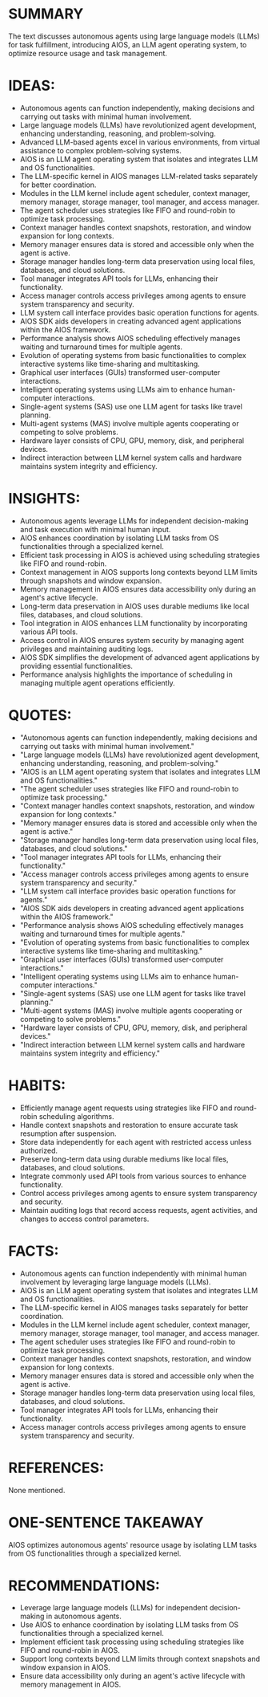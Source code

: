 # SUMMARY
The text discusses autonomous agents using large language models (LLMs) for task fulfillment, introducing AIOS, an LLM agent operating system, to optimize resource usage and task management.

# IDEAS:
- Autonomous agents can function independently, making decisions and carrying out tasks with minimal human involvement.
- Large language models (LLMs) have revolutionized agent development, enhancing understanding, reasoning, and problem-solving.
- Advanced LLM-based agents excel in various environments, from virtual assistance to complex problem-solving systems.
- AIOS is an LLM agent operating system that isolates and integrates LLM and OS functionalities.
- The LLM-specific kernel in AIOS manages LLM-related tasks separately for better coordination.
- Modules in the LLM kernel include agent scheduler, context manager, memory manager, storage manager, tool manager, and access manager.
- The agent scheduler uses strategies like FIFO and round-robin to optimize task processing.
- Context manager handles context snapshots, restoration, and window expansion for long contexts.
- Memory manager ensures data is stored and accessible only when the agent is active.
- Storage manager handles long-term data preservation using local files, databases, and cloud solutions.
- Tool manager integrates API tools for LLMs, enhancing their functionality.
- Access manager controls access privileges among agents to ensure system transparency and security.
- LLM system call interface provides basic operation functions for agents.
- AIOS SDK aids developers in creating advanced agent applications within the AIOS framework.
- Performance analysis shows AIOS scheduling effectively manages waiting and turnaround times for multiple agents.
- Evolution of operating systems from basic functionalities to complex interactive systems like time-sharing and multitasking.
- Graphical user interfaces (GUIs) transformed user-computer interactions.
- Intelligent operating systems using LLMs aim to enhance human-computer interactions.
- Single-agent systems (SAS) use one LLM agent for tasks like travel planning.
- Multi-agent systems (MAS) involve multiple agents cooperating or competing to solve problems.
- Hardware layer consists of CPU, GPU, memory, disk, and peripheral devices.
- Indirect interaction between LLM kernel system calls and hardware maintains system integrity and efficiency.

# INSIGHTS:
- Autonomous agents leverage LLMs for independent decision-making and task execution with minimal human input.
- AIOS enhances coordination by isolating LLM tasks from OS functionalities through a specialized kernel.
- Efficient task processing in AIOS is achieved using scheduling strategies like FIFO and round-robin.
- Context management in AIOS supports long contexts beyond LLM limits through snapshots and window expansion.
- Memory management in AIOS ensures data accessibility only during an agent's active lifecycle.
- Long-term data preservation in AIOS uses durable mediums like local files, databases, and cloud solutions.
- Tool integration in AIOS enhances LLM functionality by incorporating various API tools.
- Access control in AIOS ensures system security by managing agent privileges and maintaining auditing logs.
- AIOS SDK simplifies the development of advanced agent applications by providing essential functionalities.
- Performance analysis highlights the importance of scheduling in managing multiple agent operations efficiently.

# QUOTES:
- "Autonomous agents can function independently, making decisions and carrying out tasks with minimal human involvement."
- "Large language models (LLMs) have revolutionized agent development, enhancing understanding, reasoning, and problem-solving."
- "AIOS is an LLM agent operating system that isolates and integrates LLM and OS functionalities."
- "The agent scheduler uses strategies like FIFO and round-robin to optimize task processing."
- "Context manager handles context snapshots, restoration, and window expansion for long contexts."
- "Memory manager ensures data is stored and accessible only when the agent is active."
- "Storage manager handles long-term data preservation using local files, databases, and cloud solutions."
- "Tool manager integrates API tools for LLMs, enhancing their functionality."
- "Access manager controls access privileges among agents to ensure system transparency and security."
- "LLM system call interface provides basic operation functions for agents."
- "AIOS SDK aids developers in creating advanced agent applications within the AIOS framework."
- "Performance analysis shows AIOS scheduling effectively manages waiting and turnaround times for multiple agents."
- "Evolution of operating systems from basic functionalities to complex interactive systems like time-sharing and multitasking."
- "Graphical user interfaces (GUIs) transformed user-computer interactions."
- "Intelligent operating systems using LLMs aim to enhance human-computer interactions."
- "Single-agent systems (SAS) use one LLM agent for tasks like travel planning."
- "Multi-agent systems (MAS) involve multiple agents cooperating or competing to solve problems."
- "Hardware layer consists of CPU, GPU, memory, disk, and peripheral devices."
- "Indirect interaction between LLM kernel system calls and hardware maintains system integrity and efficiency."

# HABITS:
- Efficiently manage agent requests using strategies like FIFO and round-robin scheduling algorithms.
- Handle context snapshots and restoration to ensure accurate task resumption after suspension.
- Store data independently for each agent with restricted access unless authorized.
- Preserve long-term data using durable mediums like local files, databases, and cloud solutions.
- Integrate commonly used API tools from various sources to enhance functionality.
- Control access privileges among agents to ensure system transparency and security.
- Maintain auditing logs that record access requests, agent activities, and changes to access control parameters.

# FACTS:
- Autonomous agents can function independently with minimal human involvement by leveraging large language models (LLMs).
- AIOS is an LLM agent operating system that isolates and integrates LLM and OS functionalities.
- The LLM-specific kernel in AIOS manages tasks separately for better coordination.
- Modules in the LLM kernel include agent scheduler, context manager, memory manager, storage manager, tool manager, and access manager.
- The agent scheduler uses strategies like FIFO and round-robin to optimize task processing.
- Context manager handles context snapshots, restoration, and window expansion for long contexts.
- Memory manager ensures data is stored and accessible only when the agent is active.
- Storage manager handles long-term data preservation using local files, databases, and cloud solutions.
- Tool manager integrates API tools for LLMs, enhancing their functionality.
- Access manager controls access privileges among agents to ensure system transparency and security.

# REFERENCES:
None mentioned.

# ONE-SENTENCE TAKEAWAY
AIOS optimizes autonomous agents' resource usage by isolating LLM tasks from OS functionalities through a specialized kernel.

# RECOMMENDATIONS:
- Leverage large language models (LLMs) for independent decision-making in autonomous agents.
- Use AIOS to enhance coordination by isolating LLM tasks from OS functionalities through a specialized kernel.
- Implement efficient task processing using scheduling strategies like FIFO and round-robin in AIOS.
- Support long contexts beyond LLM limits through context snapshots and window expansion in AIOS.
- Ensure data accessibility only during an agent's active lifecycle with memory management in AIOS.